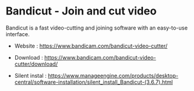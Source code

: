 # Bandicut - Join and cut video

Bandicut is a fast video-cutting and joining software with an easy-to-use interface.

* Website : https://www.bandicam.com/bandicut-video-cutter/

* Download : https://www.bandicam.com/bandicut-video-cutter/download/
* Silent instal : https://www.manageengine.com/products/desktop-central/software-installation/silent_install_Bandicut-(3.6.7).html
